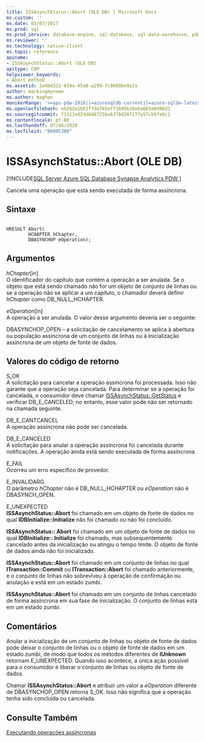 ```yaml
---
title: ISSAsynchStatus::Abort (OLE DB) | Microsoft Docs
ms.custom: ''
ms.date: 03/07/2017
ms.prod: sql
ms.prod_service: database-engine, sql-database, sql-data-warehouse, pdw
ms.reviewer: ''
ms.technology: native-client
ms.topic: reference
apiname:
- ISSAsynchStatus::Abort (OLE DB)
apitype: COM
helpviewer_keywords:
- Abort method
ms.assetid: 2a4bd312-839a-45a8-a299-fc8609be9a2a
author: markingmyname
ms.author: maghan
monikerRange: '>=aps-pdw-2016||=azuresqldb-current||=azure-sqldw-latest||>=sql-server-2016||=sqlallproducts-allversions||>=sql-server-linux-2017||=azuresqldb-mi-current'
ms.openlocfilehash: eb263a1b61f7da765eff38d9b10eba683e8d86d2
ms.sourcegitcommit: f3321ed29d6d8725ba6378d207277a57cb5fe8c2
ms.contentlocale: pt-BR
ms.lasthandoff: 07/06/2020
ms.locfileid: "86005380"
---
```

# <a name="issasynchstatusabort-ole-db"></a>ISSAsynchStatus::Abort (OLE DB)
[!INCLUDE[SQL Server Azure SQL Database Synapse Analytics PDW ](../../includes/applies-to-version/sql-asdb-asdbmi-asa-pdw.md)]

  Cancela uma operação que está sendo executada de forma assíncrona.  
  
## <a name="syntax"></a>Sintaxe  
  
```  
  
HRESULT Abort(  
        HCHAPTER hChapter,  
        DBASYNCHOP eOperation);  
```  
  
## <a name="arguments"></a>Argumentos  
 *hChapter*[in]  
 O identificador do capítulo que contém a operação a ser anulada. Se o objeto que está sendo chamado não for um objeto de conjunto de linhas ou se a operação não se aplicar a um capítulo, o chamador deverá definir *hChapter* como DB_NULL_HCHAPTER.  
  
 *eOperation*[in]  
 A operação a ser anulada. O valor desse argumento deveria ser o seguinte:  
  
 DBASYNCHOP_OPEN – a solicitação de cancelamento se aplica à abertura ou população assíncrona de um conjunto de linhas ou à inicialização assíncrona de um objeto de fonte de dados.  
  
## <a name="return-code-values"></a>Valores do código de retorno  
 S_OK  
 A solicitação para cancelar a operação assíncrona foi processada. Isso não garante que a operação seja cancelada. Para determinar se a operação foi cancelada, o consumidor deve chamar [ISSAsynchStatus::GetStatus](../../relational-databases/native-client-ole-db-interfaces/issasynchstatus-getstatus-ole-db.md) e verificar DB_E_CANCELED; no entanto, esse valor pode não ser retornado na chamada seguinte.  
  
 DB_E_CANTCANCEL  
 A operação assíncrona não pode ser cancelada.  
  
 DB_E_CANCELED  
 A solicitação para anular a operação assíncrona foi cancelada durante notificações. A operação ainda está sendo executada de forma assíncrona.  
  
 E_FAIL  
 Ocorreu um erro específico de provedor.  
  
 E_INVALIDARG  
 O parâmetro *hChapter* não é DB_NULL_HCHAPTER ou *eOperation* não é DBASYNCH_OPEN.  
  
 E_UNEXPECTED  
 **ISSAsynchStatus::Abort** foi chamado em um objeto de fonte de dados no qual **IDBInitialize::Initialize** não foi chamado ou não foi concluído.  
  
 **ISSAsynchStatus:: Abort** foi chamado em um objeto de fonte de dados no qual **IDBInitialize:: Initialize** foi chamado, mas subsequentemente cancelado antes da inicialização ou atingiu o tempo limite. O objeto de fonte de dados ainda não foi inicializado.  
  
 **ISSAsynchStatus::Abort** foi chamado em um conjunto de linhas no qual **ITransaction::Commit** ou **ITransaction::Abort** foi chamado anteriormente, e o conjunto de linhas não sobreviveu à operação de confirmação ou anulação e está em um estado zumbi.  
  
 **ISSAsynchStatus::Abort** foi chamado em um conjunto de linhas cancelado de forma assíncrona em sua fase de inicialização. O conjunto de linhas está em um estado zumbi.  
  
## <a name="remarks"></a>Comentários  
 Anular a inicialização de um conjunto de linhas ou objeto de fonte de dados pode deixar o conjunto de linhas ou o objeto de fonte de dados em um estado zumbi, de modo que todos os métodos diferentes de **IUnknown** retornam E_UNEXPECTED. Quando isso acontece, a única ação possível para o consumidor é liberar o conjunto de linhas ou objeto de fonte de dados.  
  
 Chamar **ISSAsynchStatus::Abort** e atribuir um valor a *eOperation* diferente de DBASYNCHOP_OPEN retorna S_OK. Isso não significa que a operação tenha sido concluída ou cancelada.  
  
## <a name="see-also"></a>Consulte Também  
 [Executando operações assíncronas](../../relational-databases/native-client/features/performing-asynchronous-operations.md)  
  
  
